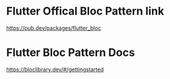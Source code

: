 # Flutter Offical Bloc Pattern link
https://pub.dev/packages/flutter_bloc
# Flutter Bloc Pattern Docs
https://bloclibrary.dev/#/gettingstarted